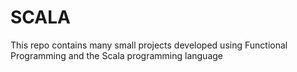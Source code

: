 # SCALA

This repo contains many small projects developed using Functional Programming and the Scala programming language